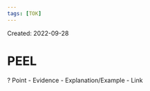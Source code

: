 ```yaml
---
tags: [TOK] 
---
```

Created: 2022-09-28

# PEEL
?
Point - Evidence - Explanation/Example - Link
<!--SR:!2024-02-22,176,250-->
